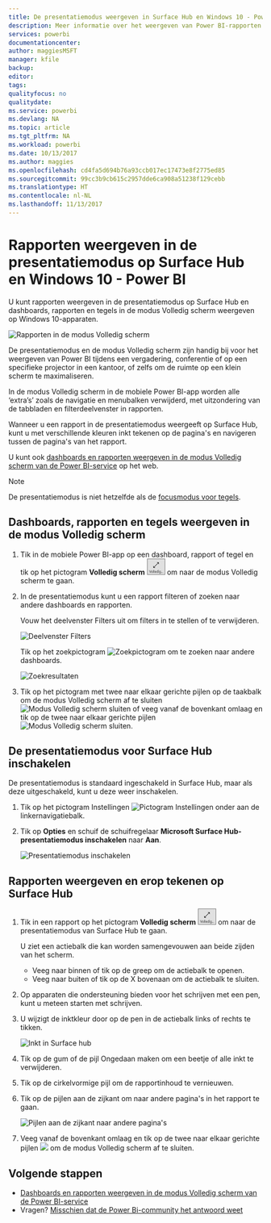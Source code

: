 ```yaml
---
title: De presentatiemodus weergeven in Surface Hub en Windows 10 - Power BI I
description: Meer informatie over het weergeven van Power BI-rapporten in Surface Hub en het weergeven van Power BI-dashboards, -rapporten en -tegels in de modus Volledig scherm op Windows 10-apparaten.
services: powerbi
documentationcenter: 
author: maggiesMSFT
manager: kfile
backup: 
editor: 
tags: 
qualityfocus: no
qualitydate: 
ms.service: powerbi
ms.devlang: NA
ms.topic: article
ms.tgt_pltfrm: NA
ms.workload: powerbi
ms.date: 10/13/2017
ms.author: maggies
ms.openlocfilehash: cd4fa5d694b76a93ccb017ec17473e8f2775ed85
ms.sourcegitcommit: 99cc3b9cb615c2957dde6ca908a51238f129cebb
ms.translationtype: HT
ms.contentlocale: nl-NL
ms.lasthandoff: 11/13/2017
---
```

# <a name="view-reports-in-presentation-mode-on-surface-hub-and-windows-10---power-bi"></a>Rapporten weergeven in de presentatiemodus op Surface Hub en Windows 10 - Power BI
U kunt rapporten weergeven in de presentatiemodus op Surface Hub en dashboards, rapporten en tegels in de modus Volledig scherm weergeven op Windows 10-apparaten. 

![Rapporten in de modus Volledig scherm](media/mobile-windows-10-app-presentation-mode/power-bi-presentation-mode.png)

De presentatiemodus en de modus Volledig scherm zijn handig bij voor het weergeven van Power BI tijdens een vergadering, conferentie of op een specifieke projector in een kantoor, of zelfs om de ruimte op een klein scherm te maximaliseren. 

In de modus Volledig scherm in de mobiele Power BI-app worden alle ‘extra’s’ zoals de navigatie en menubalken verwijderd, met uitzondering van de tabbladen en filterdeelvenster in rapporten.

Wanneer u een rapport in de presentatiemodus weergeeft op Surface Hub, kunt u met verschillende kleuren inkt tekenen op de pagina's en navigeren tussen de pagina's van het rapport.

U kunt ook [dashboards en rapporten weergeven in de modus Volledig scherm van de Power BI-service](service-fullscreen-mode.md) op het web.

> [!NOTE]
> De presentatiemodus is niet hetzelfde als de [focusmodus voor tegels](mobile-tiles-in-the-mobile-apps.md).
> 
> 

## <a name="display-dashboards-reports-and-tiles-in-full-screen-mode"></a>Dashboards, rapporten en tegels weergeven in de modus Volledig scherm
1. Tik in de mobiele Power BI-app op een dashboard, rapport of tegel en tik op het pictogram **Volledig scherm** ![Pictogram Volledig scherm](media/mobile-windows-10-app-presentation-mode/power-bi-full-screen-icon.png) om naar de modus Volledig scherm te gaan.
2. In de presentatiemodus kunt u een rapport filteren of zoeken naar andere dashboards en rapporten.
   
    Vouw het deelvenster Filters uit om filters in te stellen of te verwijderen.
   
    ![Deelvenster Filters](media/mobile-windows-10-app-presentation-mode/power-bi-windows-10-presentation-filter.png)
   
     Tik op het zoekpictogram ![Zoekpictogram](media/mobile-windows-10-app-presentation-mode/power-bi-windows-10-presentation-search-icon.png) om te zoeken naar andere dashboards.
   
    ![Zoekresultaten](media/mobile-windows-10-app-presentation-mode/power-bi-windows-10-search.png)
3. Tik op het pictogram met twee naar elkaar gerichte pijlen op de taakbalk om de modus Volledig scherm af te sluiten ![Modus Volledig scherm sluiten](media/mobile-windows-10-app-presentation-mode/power-bi-windows-10-exit-full-screen-icon.png) of veeg vanaf de bovenkant omlaag en tik op de twee naar elkaar gerichte pijlen ![Modus Volledig scherm sluiten](media/mobile-windows-10-app-presentation-mode/power-bi-windows-10-exit-full-screen-hub-icon.png).

## <a name="turn-on-presentation-mode-for-surface-hub"></a>De presentatiemodus voor Surface Hub inschakelen
De presentatiemodus is standaard ingeschakeld in Surface Hub, maar als deze uitgeschakeld, kunt u deze weer inschakelen.

1. Tik op het pictogram Instellingen ![Pictogram Instellingen](media/mobile-windows-10-app-presentation-mode/power-bi-settings-icon.png) onder aan de linkernavigatiebalk.
2. Tik op **Opties** en schuif de schuifregelaar **Microsoft Surface Hub-presentatiemodus inschakelen** naar **Aan**.
   
    ![Presentatiemodus inschakelen](media/mobile-windows-10-app-presentation-mode/power-bi-turn-on-presentation-mode.png)

## <a name="display-and-draw-on-reports-on-surface-hub"></a>Rapporten weergeven en erop tekenen op Surface Hub
1. Tik in een rapport op het pictogram **Volledig scherm** ![Pictogram Volledig scherm](media/mobile-windows-10-app-presentation-mode/power-bi-full-screen-icon.png) om naar de presentatiemodus van Surface Hub te gaan.
   
    U ziet een actiebalk die kan worden samengevouwen aan beide zijden van het scherm. 
   
   * Veeg naar binnen of tik op de greep om de actiebalk te openen.
   * Veeg naar buiten of tik op de X bovenaan om de actiebalk te sluiten.
2. Op apparaten die ondersteuning bieden voor het schrijven met een pen, kunt u meteen starten met schrijven. 
3. U wijzigt de inktkleur door op de pen in de actiebalk links of rechts te tikken.
   
    ![Inkt in Surface hub](media/mobile-windows-10-app-presentation-mode/power-bi-windows-10-surface-hub-ink.png)
4. Tik op de gum of de pijl Ongedaan maken om een beetje of alle inkt te verwijderen.
5. Tik op de cirkelvormige pijl om de rapportinhoud te vernieuwen.
6. Tik op de pijlen aan de zijkant om naar andere pagina's in het rapport te gaan.
   
    ![Pijlen aan de zijkant naar andere pagina's](media/mobile-windows-10-app-presentation-mode/power-bi-windows-10-surface-hub-arrows.png)
7. Veeg vanaf de bovenkant omlaag en tik op de twee naar elkaar gerichte pijlen ![](media/mobile-windows-10-app-presentation-mode/power-bi-windows-10-exit-full-screen-hub-icon.png) om de modus Volledig scherm af te sluiten.

## <a name="next-steps"></a>Volgende stappen
* [Dashboards en rapporten weergeven in de modus Volledig scherm van de Power BI-service](service-fullscreen-mode.md)
* Vragen? [Misschien dat de Power Bi-community het antwoord weet](http://community.powerbi.com/)

